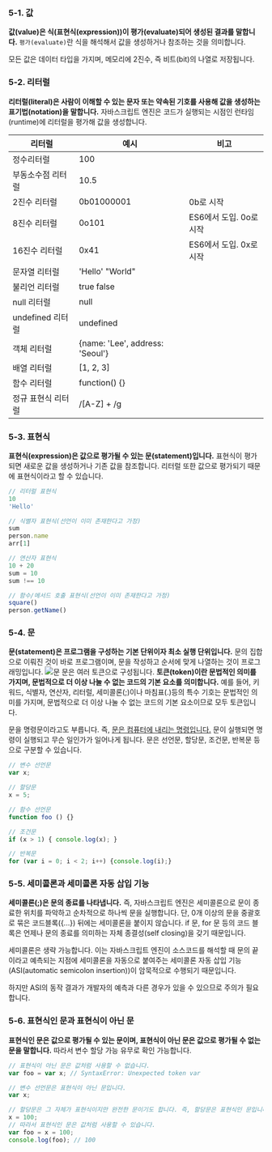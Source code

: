 
### 5-1. 값
**값(value)은 식(표현식(expression))이 평가(evaluate)되어 생성된 결과를 말합니다.** `평가(evaluate)`란 식을 해석해서 값을 생성하거나 참조하는 것을 의미합니다.

모든 값은 데이터 타입을 가지며, 메모리에 2진수, 즉 비트(bit)의 나열로 저장됩니다. 

### 5-2. 리터럴
**리터럴(literal)은 사람이 이해할 수 있는 문자 또는 약속된 기호를 사용해 값을 생성하는 표기법(notation)을 말합니다.**
자바스크립트 엔진은 코드가 실행되는 시점인 런타임(runtime)에 리터럴을 평가해 값을 생성합니다.

리터럴 | 예시 | 비고
--|--|--
정수리터럴 | 100 |
부동소수점 리터럴 | 10.5 |
2진수 리터럴 | 0b01000001 | 0b로 시작
8진수 리터럴 | 0o101 | ES6에서 도입. 0o로 시작
16진수 리터럴 | 0x41 | ES6에서 도입. 0x로 시작
문자열 리터럴 | 	'Hello' "World" |
불리언 리터럴 | true false |
null 리터럴 | null |
undefined 리터럴 | undefined |
객체 리터럴 | {name: 'Lee', address: 'Seoul'} |
배열 리터럴 | [1, 2, 3] |
함수 리터럴 | function() {} |
정규 표현식 리터럴 | /[A-Z] + /g |

### 5-3. 표현식
**표현식(expression)은 값으로 평가될 수 있는 문(statement)입니다.** 표현식이 평가되면 새로운 값을 생성하거나 기존 값을 참조합니다. 리터럴 또한 값으로 평가되기 때문에 표현식이라고 할 수 있습니다.
```javascript
// 리터럴 표현식
10
'Hello'

// 식별자 표현식(선언이 이미 존재한다고 가정)
sum
person.name
arr[1]

// 연산자 표현식
10 + 20
sum = 10
sum !== 10

// 함수/메서드 호출 표현식(선언이 이미 존재한다고 가정)
square()
person.getName()
```

### 5-4. 문
**문(statement)은 프로그램을 구성하는 기본 단위이자 최소 실행 단위입니다.** 문의 집합으로 이뤄진 것이 바로 프로그램이며, 문을 작성하고 순서에 맞게 나열하는 것이 프로그래밍입니다.
![문](https://blog.kakaocdn.net/dn/b5PmYY/btqNuQ24KyF/TvmP5hkf2IXvU2KPjJ9XA0/img.png)
문은 여러 토큰으로 구성됩니다. **토큰(token)이란 문법적인 의미를 가지며, 문법적으로 더 이상 나눌 수 없는 코드의 기본 요소를 의미합니다.**
예를 들어, 키워드, 식별자, 연산자, 리터럴, 세미콜론(;)이나 마침표(.)등의 특수 기호는 문법적인 의미를 가지며, 문법적으로 더 이상 나눌 수 없는 코드의 기본 요소이므로 모두 토큰입니다.

문을 명령문이라고도 부릅니다. 즉, <u>문은 컴퓨터에 내리는 명령입니다.</u> 문이 실행되면 명령이 실행되고 무슨 일인가가 일어나게 됩니다. 문은 선언문, 할당문, 조건문, 반복문 등으로 구분할 수 있습니다.
```javascript
// 변수 선언문
var x;

// 할당문
x = 5;

// 함수 선언문
function foo () {}

// 조건문
if (x > 1) { console.log(x); }

// 반복문
for (var i = 0; i < 2; i++) {console.log(i);}
```
### 5-5. 세미콜론과 세미콜론 자동 삽입 기능
**세미콜론(;)은 문의 종료를 나타냅니다.** 즉, 자바스크립트 엔진은 세미콜론으로 문이 종료한 위치를 파악하고 순차적으로 하나씩 문을 실행합니다. 단, 0개 이상의 문을 중괄호로 묶은 코드블록({...}) 뒤에는 세미콜론을 붙이지 않습니다. if 문, for 문 등의 코드 블록은 언제나 문의 종료를 의미하는 자체 종결성(self closing)을 갖기 때문입니다.

세미콜론은 생략 가능합니다. 이는 자바스크립트 엔진이 소스코드를 해석할 때 문의 끝이라고 예측되는 지점에 세미콜론을 자동으로 붙여주는 세미콜론 자동 삽입 기능(ASI(automatic semicolon insertion))이 암묵적으로 수행되기 때문입니다.

하지만 ASI의 동작 결과가 개발자의 예측과 다른 경우가 있을 수 있으므로 주의가 필요합니다.

### 5-6. 표현식인 문과 표현식이 아닌 문
**표현식인 문은 값으로 평가될 수 있는 문이며, 표현식이 아닌 문은 값으로 평가될 수 없는 문을 말합니다.** 따라서 변수 할당 가능 유무로 확인 가능합니다.
```javascript
// 표현식이 아닌 문은 값처럼 사용할 수 없습니다.
var foo = var x; // SyntaxError: Unexpected token var

// 변수 선언문은 표현식이 아닌 문입니다.
var x;

// 할당문은 그 자체가 표현식이지만 완전한 문이기도 합니다. 즉, 할당문은 표현식인 문입니다.
x = 100;
// 따라서 표현식인 문은 값처럼 사용할 수 있습니다.
var foo = x = 100;
console.log(foo); // 100
```




